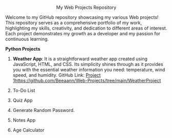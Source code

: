 <p align="center">My Web Projects Repository</p>
Welcome to my GitHub repository showcasing my various Web projects! This repository serves as a comprehensive portfolio of my work, highlighting my skills, creativity, and dedication to different areas of interest. Each project demonstrates my growth as a developer and my passion for continuous learning.

**Python Projects**
1. **Weather App**:
   It is a straightforward weather app created using JavaScript, HTML, and CSS. Its simplicity shines through as it provides you with the essential weather information you need: temperature, wind speed, and humidity.
   GitHub Link: [Project 1](https://github.com/Beeaann/Web-Projects/tree/main/WeatherProject)https://github.com/Beeaann/Web-Projects/tree/main/WeatherProject

2. To-Do List
   
3. Quiz App
   
4. Generate Random Password.

5. Notes App

6. Age Calculator
